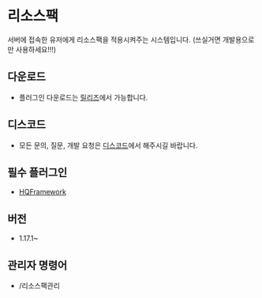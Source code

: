 # 리소스팩
서버에 접속한 유저에게 리소스팩을 적용시켜주는 시스템입니다.
(쓰실거면 개발용으로만 사용하세요!!!)

## 다운로드
* 플러그인 다운로드는 [릴리즈](https://github.com/CosinePlugin/HQResourcePack/releases)에서 가능합니다.

## 디스코드
* 모든 문의, 질문, 개발 요청은 [디스코드](https://discord.gg/hUkaca9ZQu)에서 해주시길 바랍니다.

## 필수 플러그인
*  [HQFramework](https://github.com/HQService/HQFramework)

## 버전
* 1.17.1~

## 관리자 명령어
* /리소스팩관리
